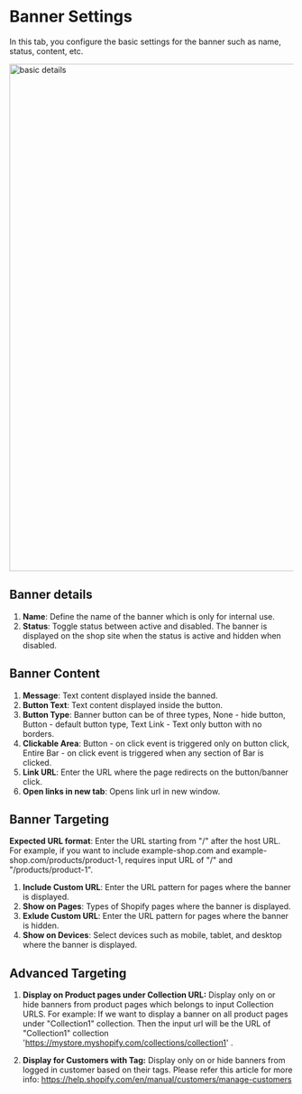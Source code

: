 # Banner Settings

In this tab, you configure the basic settings for the banner such as name, status, content, etc.

<img src="https://raw.githubusercontent.com/profy-shopify/profy-shopify.github.io/main/assets/page5/basic_settings.png" alt="basic details" width="900"/>

## Banner details

1. **Name**: Define the name of the banner which is only for internal use.
2. **Status**: Toggle status between active and disabled. The banner is displayed on the shop site when the status is active and hidden when disabled.

## Banner Content

1. **Message**: Text content displayed inside the banned.
2. **Button Text**: Text content displayed inside the button.
3. **Button Type**: Banner button can be of three types, None - hide button, Button - default button type, Text Link - Text only button with no borders.
4. **Clickable Area**: Button - on click event is triggered only on button click, Entire Bar - on click event is triggered when any section of Bar is clicked.
5. **Link URL**: Enter the URL where the page redirects on the button/banner click.
6. **Open links in new tab**: Opens link url in new window.

## Banner Targeting

**Expected URL format**: Enter the URL starting from "/" after the host URL. For example, if you want to include example-shop.com and example-shop.com/products/product-1, requires input URL of  "/" and "/products/product-1".

1. **Include Custom URL**: Enter the URL pattern for pages where the banner is displayed.
2. **Show on Pages**: Types of Shopify pages where the banner is displayed.
3. **Exlude Custom URL**: Enter the URL pattern for pages where the banner is hidden.
4. **Show on Devices**: Select devices such as mobile, tablet, and desktop where the banner is displayed.

## Advanced Targeting

1. **Display on Product pages under Collection URL:** Display only on or hide banners from product pages which belongs to input Collection URLS. For example: If we want to display a banner on all product pages under "Collection1" collection. Then the input url will be the URL of "Collection1" collection 'https://mystore.myshopify.com/collections/collection1' . 

2. **Display for Customers with Tag:** Display only on or hide banners from logged in customer based on their tags. Please refer this article for more info: https://help.shopify.com/en/manual/customers/manage-customers 

